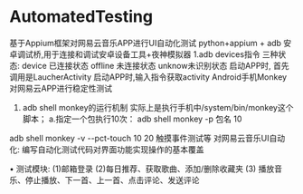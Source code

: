# AutomatedTesting
基于Appium框架对网易云音乐APP进行UI自动化测试
python+appium + adb 安卓调试桥,用于连接和调试安卓设备工具+夜神模拟器
1.adb devices指令
三种状态: device 已连接状态 offline 未连接状态  unknow未识别状态
启动APP时, 首先调用是LaucherActivity 启动APP时,输入指令获取activity
Android手机Monkey对网易云APP进行稳定性测试
1. adb shell monkey的运行机制
实际上是执行手机中/system/bin/monkey这个脚本；
a.指定一个包执行10次：
adb shell monkey -p 包名 10 

adb shell monkey -v --pct-touch 10 20 触摸事件测试等
对网易云音乐UI自动化: 编写自动化测试代码对界面功能实现操作的基本覆盖

•	测试模块: (1)邮箱登录 (2)每日推荐、获取歌曲、添加/删除收藏夹 (3) 播放音乐、停止播放、下一首、上一首、点击评论、发送评论

